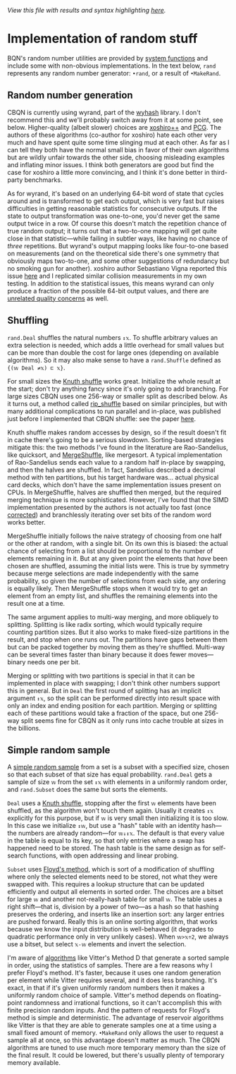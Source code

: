 *View this file with results and syntax highlighting [here](https://mlochbaum.github.io/BQN/implementation/primitive/random.html).*

# Implementation of random stuff

BQN's random number utilities are provided by [system functions](../../spec/system.md#random-generation) and include some with non-obvious implementations. In the text below, `rand` represents any random number generator: `•rand`, or a result of `•MakeRand`.

## Random number generation

CBQN is currently using wyrand, part of the [wyhash](https://github.com/wangyi-fudan/wyhash) library. I don't recommend this and we'll probably switch away from it at some point, see below. Higher-quality (albeit slower) choices are [xoshiro++](https://prng.di.unimi.it/) and [PCG](https://www.pcg-random.org/). The authors of these algorithms (co-author for xoshiro) hate each other very much and have spent quite some time slinging mud at each other. As far as I can tell they both have the normal small bias in favor of their own algorithms but are wildly unfair towards the other side, choosing misleading examples and inflating minor issues. I think both generators are good but find the case for xoshiro a little more convincing, and I think it's done better in third-party benchmarks.

As for wyrand, it's based on an underlying 64-bit word of state that cycles around and is transformed to get each output, which is very fast but raises difficulties in getting reasonable statistics for consecutive outputs. If the state to output transformation was one-to-one, you'd never get the same output twice in a row. Of course this doesn't match the repetition chance of true random output; it turns out that a two-to-one mapping will get quite close in that statistic—while failing in subtler ways, like having no chance of _three_ repetitions. But wyrand's output mapping looks like four-to-one based on measurements (and on the theoretical side there's one symmetry that obviously maps two-to-one, and some other suggestions of redundancy but no smoking gun for another). xoshiro author Sebastiano Vigna reported this issue [here](https://github.com/wangyi-fudan/wyhash/issues/130) and I replicated similar collision measurements in my own testing. In addition to the statistical issues, this means wyrand can only produce a fraction of the possible 64-bit output values, and there are [unrelated quality concerns](https://github.com/wangyi-fudan/wyhash/issues/135) as well.

## Shuffling

`rand.Deal` shuffles the natural numbers `↕𝕩`. To shuffle arbitrary values an extra selection is needed, which adds a little overhead for small values but can be more than double the cost for large ones (depending on available algorithms). So it may also make sense to have a `rand.Shuffle` defined as `{(𝕨 Deal ≠𝕩) ⊏ 𝕩}`.

For small sizes the [Knuth shuffle](https://en.wikipedia.org/wiki/Fisher%E2%80%93Yates_shuffle) works great. Initialize the whole result at the start; don't try anything fancy since it's only going to add branching. For large sizes CBQN uses one 256-way or smaller split as described below.
As it turns out, a method called [rip\_shuffle](https://crates.io/crates/rip_shuffle) based on similar principles, but with many additional complications to run parallel and in-place, was published just before I implemented that CBQN shuffle: see the paper [here](https://arxiv.org/abs/2302.03317).

Knuth shuffle makes random accesses by design, so if the result doesn't fit in cache there's going to be a serious slowdown. Sorting-based strategies mitigate this: the two methods I've found in the literature are Rao-Sandelius, like quicksort, and [MergeShuffle](https://arxiv.org/abs/1508.03167), like mergesort. A typical implementation of Rao-Sandelius sends each value to a random half in-place by swapping, and then the halves are shuffled. In fact, Sandelius described a decimal method with ten partitions, but his target hardware was… actual physical card decks, which don't have the same implementation issues present on CPUs. In MergeShuffle, halves are shuffled then merged, but the required merging technique is more sophisticated. However, I've found that the SIMD implementation presented by the authors is not actually too fast (once [corrected](https://github.com/axel-bacher/mergeshuffle/issues/1)) and branchlessly iterating over set bits of the random word works better.

MergeShuffle initially follows the naive strategy of choosing from one half or the other at random, with a single bit. On its own this is biased: the actual chance of selecting from a list should be proportional to the number of elements remaining in it. But at any given point the elements that _have_ been chosen are shuffled, assuming the initial lists were. This is true by symmetry because merge selections are made independently with the same probability, so given the number of selections from each side, any ordering is equally likely. Then MergeShuffle stops when it would try to get an element from an empty list, and shuffles the remaining elements into the result one at a time.

The same argument applies to multi-way merging, and more obliquely to splitting. Splitting is like radix sorting, which would typically require counting partition sizes. But it also works to make fixed-size partitions in the result, and stop when one runs out. The partitions have gaps between them but can be packed together by moving them as they're shuffled. Multi-way can be several times faster than binary because it does fewer moves—binary needs one per bit.

Merging or splitting with two partitions is special in that it can be implemented in place with swapping; I don't think other numbers support this in general. But in `Deal` the first round of splitting has an implicit argument `↕𝕩`, so the split can be performed directly into result space with only an index and ending position for each partition. Merging or splitting each of these partitions would take a fraction of the space, but one 256-way split seems fine for CBQN as it only runs into cache trouble at sizes in the billions.

## Simple random sample

A [simple random sample](https://en.wikipedia.org/wiki/Simple_random_sample) from a set is a subset with a specified size, chosen so that each subset of that size has equal probability. `rand.Deal` gets a sample of size `𝕨` from the set `↕𝕩` with elements in a uniformly random order, and `rand.Subset` does the same but sorts the elements.

`Deal` uses a [Knuth shuffle](https://en.wikipedia.org/wiki/Fisher%E2%80%93Yates_shuffle), stopping after the first `𝕨` elements have been shuffled, as the algorithm won't touch them again. Usually it creates `↕𝕩` explicitly for this purpose, but if `𝕨` is very small then initializing it is too slow. In this case we initialize `↕𝕨`, but use a "hash" table with an identity hash—the numbers are already random—for `𝕨↓↕𝕩`. The default is that every value in the table is equal to its key, so that only entries where a swap has happened need to be stored. The hash table is the same design as for self-search functions, with open addressing and linear probing.

`Subset` uses [Floyd's method](https://math.stackexchange.com/questions/178690/whats-the-proof-of-correctness-for-robert-floyds-algorithm-for-selecting-a-sin), which is sort of a modification of shuffling where only the selected elements need to be stored, not what they were swapped with. This requires a lookup structure that can be updated efficiently and output all elements in sorted order. The choices are a bitset for large `𝕨` and another not-really-hash table for small `𝕨`. The table uses a right shift—that is, division by a power of two—as a hash so that hashing preserves the ordering, and inserts like an insertion sort: any larger entries are pushed forward. Really this is an online sorting algorithm, that works because we know the input distribution is well-behaved (it degrades to quadratic performance only in very unlikely cases). When `𝕨>𝕩÷2`, we always use a bitset, but select `𝕩-𝕨` elements and invert the selection.

I'm aware of [algorithms](https://richardstartin.github.io/posts/reservoir-sampling) like Vitter's Method D that generate a sorted sample in order, using the statistics of samples. There are a few reasons why I prefer Floyd's method. It's faster, because it uses one random generation per element while Vitter requires several, and it does less branching. It's exact, in that if it's given uniformly random numbers then it makes a uniformly random choice of sample. Vitter's method depends on floating-point randomness and irrational functions, so it can't accomplish this with finite precision random inputs. And the pattern of requests for Floyd's method is simple and deterministic. The advantage of reservoir algorithms like Vitter is that they are able to generate samples one at a time using a small fixed amount of memory. `•MakeRand` only allows the user to request a sample all at once, so this advantage doesn't matter as much. The CBQN algorithms are tuned to use much more temporary memory than the size of the final result. It could be lowered, but there's usually plenty of temporary memory available.
